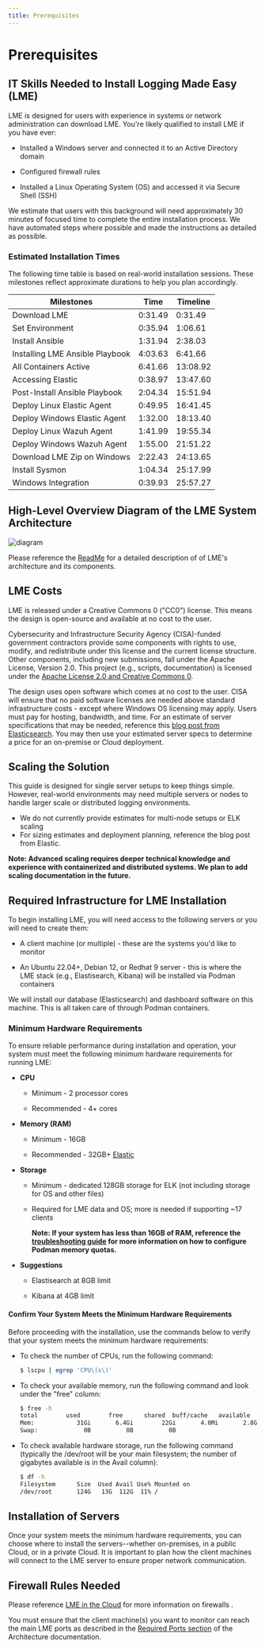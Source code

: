 ```yaml
---
title: Prerequisites
---
```

# Prerequisites

## IT Skills Needed to Install Logging Made Easy (LME)

LME is designed for users with experience in systems or network administration can download LME. You're likely qualified to install LME if you have ever:

- Installed a Windows server and connected it to an Active Directory domain
  
- Configured firewall rules
  
- Installed a Linux Operating System (OS) and accessed it via Secure Shell (SSH)

We estimate that users with this background will need approximately 30 minutes of focused time to complete the entire installation process.  We have automated steps where possible and made the instructions as detailed as possible. 

### Estimated Installation Times

The following time table is based on real-world installation sessions. These milestones reflect approximate durations to help you plan accordingly.

| Milestones 				| Time 		| Timeline 	|
| ------------- 			| ------------- | ------------- |
| Download LME 				| 0:31.49 	| 0:31.49 	|
| Set Environment 			| 0:35.94 	| 1:06.61 	|
| Install Ansible 			| 1:31.94 	| 2:38.03 	|
| Installing LME Ansible Playbook 	| 4:03.63 	| 6:41.66 	|
| All Containers Active 		| 6:41.66 	| 13:08.92 	|
| Accessing Elastic 			| 0:38.97 	| 13:47.60 	|
| Post-Install Ansible Playbook 	| 2:04.34 	| 15:51.94 	|
| Deploy Linux Elastic Agent 		| 0:49.95 	| 16:41.45 	|
| Deploy Windows Elastic Agent 		| 1:32.00 	| 18:13.40 	|
| Deploy Linux Wazuh Agent 		| 1:41.99 	| 19:55.34 	|
| Deploy Windows Wazuh Agent 		| 1:55.00 	| 21:51.22 	|
| Download LME Zip on Windows 		| 2:22.43	| 24:13.65 	|
| Install Sysmon 			| 1:04.34 	| 25:17.99 	|
| Windows Integration 		 	| 0:39.93 	| 25:57.27 	|

## High-Level Overview Diagram of the LME System Architecture

![diagram](/docs/imgs/lme-architecture-v2.png) 

Please reference the [ReadMe](/README.md#Diagram) for a detailed description of of LME's architecture and its components.

## LME Costs

LME is released under a Creative Commons 0 ("CC0") license. This means the design is open-source and available at no cost to the user.

Cybersecurity and Infrastructure Security Agency (CISA)-funded government contractors provide some components with rights to use, modify, and redistribute under this license and the current license structure. Other components, including new submissions, fall under the Apache License, Version 2.0. This project (e.g., scripts, documentation) is licensed under the [Apache License 2.0 and Creative Commons 0](../../LICENSE).

The design uses open software which comes at no cost to the user. CISA will ensure that no paid software licenses are needed above standard infrastructure costs - except where Windows OS licensing may apply. Users must pay for hosting, bandwidth, and time. For an estimate of server specifications that may be needed, reference this [blog post from Elasticsearch](https://www.elastic.co/blog/benchmarking-and-sizing-your-elasticsearch-cluster-for-logs-and-metrics). You may then use your estimated server specs to determine a price for an on-premise or Cloud deployment.


## Scaling the Solution
This guide is designed for single server setups to keep things simple. However, real-world environments may need multiple servers or nodes to handle larger scale or distributed logging environments.

- We do not currently provide estimates for multi-node setups or ELK scaling
- For sizing estimates and deployment planning, reference the blog post from Elastic.

**Note: Advanced scaling requires deeper technical knowledge and experience with containerized and distributed systems. We plan to add scaling documentation in the future.** 

## Required Infrastructure for LME Installation

To begin installing LME, you will need access to the following servers or you will need to create them:

- A client machine (or multiple) - these are the systems you'd like to monitor
  
- An Ubuntu 22.04+, Debian 12, or Redhat 9 server - this is where the LME stack (e.g., Elastisearch, Kibana) will be installed via Podman containers

We will install our database (Elasticsearch) and dashboard software on this machine. This is all taken care of through Podman containers.

### Minimum Hardware Requirements

To ensure reliable performance during installation and operation, your system must meet the following minimum hardware requirements for running LME:

   - **CPU**
     
      - Minimum - 2 processor cores
        
      - Recommended - 4+ cores
     
   - **Memory (RAM)**
     
     - Minimum - 16GB
       
     - Recommended - 32GB+  [Elastic](https://www.elastic.co/guide/en/cloud-enterprise/current/ece-hardware-prereq.html)
     
   - **Storage**
     
     - Minimum - dedicated 128GB storage for ELK (not including storage for OS and other files)
       
     - Required for LME data and OS; more is needed if supporting ~17 clients
     
       **Note: If your system has less than 16GB of RAM, reference the [troubleshooting guide](/docs/markdown/reference/troubleshooting.md#memory-in-containers-need-more-ramless-ram-usage) for more information on how to configure Podman memory quotas.**
 
   - **Suggestions**
   
     - Elastisearch at 8GB limit
       
     - Kibana at 4GB limit
		 
#### Confirm Your System Meets the Minimum Hardware Requirements

Before proceeding with the installation, use the commands below to verify that your system meets the minimum hardware requirements:

- To check the number of CPUs, run the following command:
  
  ```bash
  $ lscpu | egrep 'CPU\(s\)'
  ```
- To check your available memory, run the following command and look under the "free" column:
  
  ```bash
  $ free -h 
  total        used        free      shared  buff/cache   available
  Mem:            31Gi       6.4Gi        22Gi       4.0Mi       2.8Gi        24Gi
  Swap:             0B          0B          0B
  ```

- To check available hardware storage, run the following command (typically the /dev/root will be your main filesystem; the number of gigabytes available is in the Avail column):
  
  ```bash
  $ df -h
  Filesystem      Size  Used Avail Use% Mounted on
  /dev/root       124G   13G  112G  11% /
  ```

## Installation of Servers

Once your system meets the minimum hardware requirements, you can choose where to install the servers--whether on-premises, in a public Cloud, or in a private Cloud. It is important to plan how the client machines will connect to the LME server to ensure proper network communication.

## Firewall Rules Needed

Please reference [LME in the Cloud](/docs/markdown/logging-guidance/cloud.md) for more information on firewalls . 

You must ensure that the client machine(s) you want to monitor can reach the main LME ports as described in the [Required Ports section](/docs/markdown/reference/architecture.md#required-ports) of the Architecture documentation.
